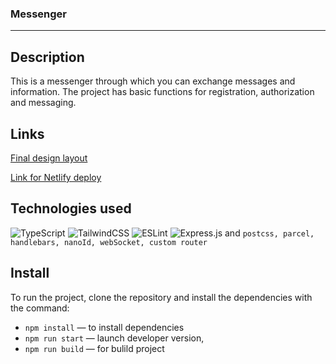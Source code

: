 ### Messenger
---

## Description

This is a messenger through which you can exchange messages and information. The project has basic functions for registration, authorization and messaging.

## Links

[Final design layout](https://www.figma.com/file/csZQv144HAIIvmP4Q9CiVB/Chat_external_link-(Copy)?node-id=1%3A498&t=ahgR49tuID51WlxH-0) 

[Link for Netlify deploy](https://deploy--famous-monstera-783f00.netlify.app/)

## Technologies used
![TypeScript](https://img.shields.io/badge/typescript-%23007ACC.svg?style=for-the-badge&logo=typescript&logoColor=white)
![TailwindCSS](https://img.shields.io/badge/tailwindcss-%2338B2AC.svg?style=for-the-badge&logo=tailwind-css&logoColor=white)
![ESLint](https://img.shields.io/badge/ESLint-4B3263?style=for-the-badge&logo=eslint&logoColor=white)
![Express.js](https://img.shields.io/badge/express.js-%23404d59.svg?style=for-the-badge&logo=express&logoColor=%2361DAFB)
and `postcss, parcel, handlebars, nanoId, webSocket, custom router`

## Install

To run the project, clone the repository and install the dependencies with the command:

- `npm install` — to install dependencies
- `npm run start` — launch developer version,
- `npm run build` — for bulild project
